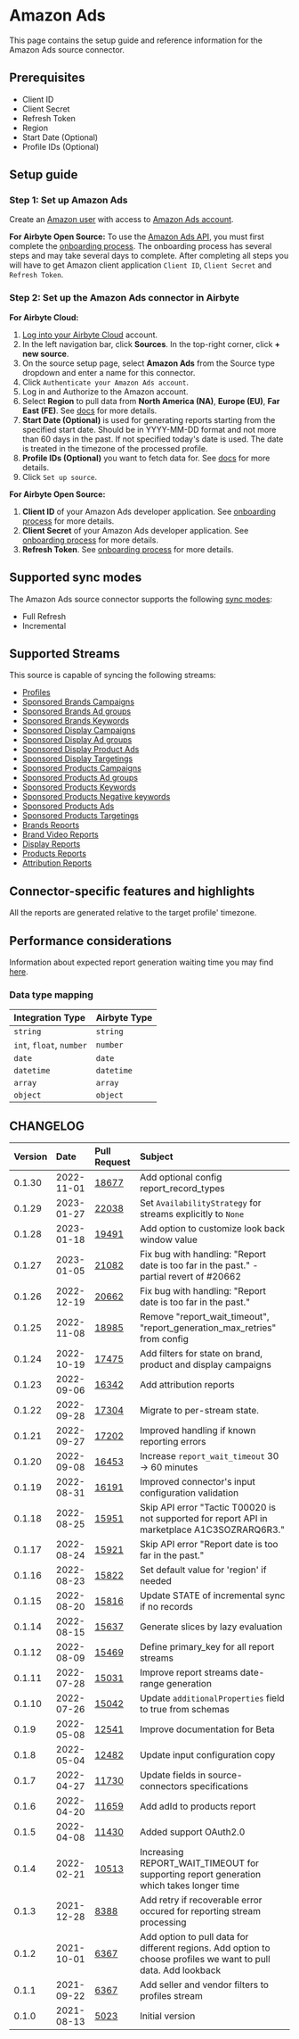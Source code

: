 # Amazon Ads
This page contains the setup guide and reference information for the Amazon Ads source connector.

## Prerequisites

* Client ID
* Client Secret
* Refresh Token
* Region
* Start Date (Optional)
* Profile IDs (Optional)

## Setup guide
### Step 1: Set up Amazon Ads
Create an [Amazon user](https://www.amazon.com) with access to [Amazon Ads account](https://advertising.amazon.com).

<!-- env:oss -->
**For Airbyte Open Source:**
To use the [Amazon Ads API](https://advertising.amazon.com/API/docs/en-us), you must first complete the [onboarding process](https://advertising.amazon.com/API/docs/en-us/setting-up/overview). The onboarding process has several steps and may take several days to complete. After completing all steps you will have to get Amazon client application `Client ID`, `Client Secret` and `Refresh Token`.
<!-- /env:oss -->

### Step 2: Set up the Amazon Ads connector in Airbyte

<!-- env:cloud -->
**For Airbyte Cloud:**

1. [Log into your Airbyte Cloud](https://cloud.airbyte.io/workspaces) account.
2. In the left navigation bar, click **Sources**. In the top-right corner, click **+ new source**.
3. On the source setup page, select **Amazon Ads** from the Source type dropdown and enter a name for this connector.
4. Click `Authenticate your Amazon Ads account`.
5. Log in and Authorize to the Amazon account.
6. Select **Region** to pull data from **North America (NA)**, **Europe (EU)**, **Far East (FE)**. See [docs](https://advertising.amazon.com/API/docs/en-us/info/api-overview#api-endpoints) for more details.
7. **Start Date (Optional)** is used for generating reports starting from the specified start date. Should be in YYYY-MM-DD format and not more than 60 days in the past. If not specified today's date is used. The date is treated in the timezone of the processed profile.
8. **Profile IDs (Optional)** you want to fetch data for. See [docs](https://advertising.amazon.com/API/docs/en-us/concepts/authorization/profiles) for more details.
9. Click `Set up source`.
<!-- /env:cloud -->

<!-- env:oss -->
**For Airbyte Open Source:**

1. **Client ID** of your Amazon Ads developer application. See [onboarding process](https://advertising.amazon.com/API/docs/en-us/setting-up/overview) for more details.
2. **Client Secret** of your Amazon Ads developer application. See [onboarding process](https://advertising.amazon.com/API/docs/en-us/setting-up/overview) for more details.
3. **Refresh Token**. See [onboarding process](https://advertising.amazon.com/API/docs/en-us/setting-up/overview) for more details.
<!-- /env:oss -->

## Supported sync modes
The Amazon Ads source connector supports the following [sync modes](https://docs.airbyte.com/cloud/core-concepts/#connection-sync-mode):
 - Full Refresh
 - Incremental

## Supported Streams
This source is capable of syncing the following streams:

* [Profiles](https://advertising.amazon.com/API/docs/en-us/reference/2/profiles#/Profiles)
* [Sponsored Brands Campaigns](https://advertising.amazon.com/API/docs/en-us/sponsored-brands/3-0/openapi#/Campaigns)
* [Sponsored Brands Ad groups](https://advertising.amazon.com/API/docs/en-us/sponsored-brands/3-0/openapi#/Ad%20groups)
* [Sponsored Brands Keywords](https://advertising.amazon.com/API/docs/en-us/sponsored-brands/3-0/openapi#/Keywords)
* [Sponsored Display Campaigns](https://advertising.amazon.com/API/docs/en-us/sponsored-display/3-0/openapi#/Campaigns)
* [Sponsored Display Ad groups](https://advertising.amazon.com/API/docs/en-us/sponsored-display/3-0/openapi#/Ad%20groups)
* [Sponsored Display Product Ads](https://advertising.amazon.com/API/docs/en-us/sponsored-display/3-0/openapi#/Product%20ads)
* [Sponsored Display Targetings](https://advertising.amazon.com/API/docs/en-us/sponsored-display/3-0/openapi#/Targeting)
* [Sponsored Products Campaigns](https://advertising.amazon.com/API/docs/en-us/sponsored-display/3-0/openapi#/Campaigns)
* [Sponsored Products Ad groups](https://advertising.amazon.com/API/docs/en-us/sponsored-products/2-0/openapi#/Ad%20groups)
* [Sponsored Products Keywords](https://advertising.amazon.com/API/docs/en-us/sponsored-products/2-0/openapi#/Keywords)
* [Sponsored Products Negative keywords](https://advertising.amazon.com/API/docs/en-us/sponsored-products/2-0/openapi#/Negative%20keywords)
* [Sponsored Products Ads](https://advertising.amazon.com/API/docs/en-us/sponsored-products/2-0/openapi#/Product%20ads)
* [Sponsored Products Targetings](https://advertising.amazon.com/API/docs/en-us/sponsored-products/2-0/openapi#/Product%20targeting)
* [Brands Reports](https://advertising.amazon.com/API/docs/en-us/reference/sponsored-brands/2/reports)
* [Brand Video Reports](https://advertising.amazon.com/API/docs/en-us/reference/sponsored-brands/2/reports)
* [Display Reports](https://advertising.amazon.com/API/docs/en-us/sponsored-display/3-0/openapi#/Reports)
* [Products Reports](https://advertising.amazon.com/API/docs/en-us/sponsored-products/2-0/openapi#/Reports)
* [Attribution Reports](https://advertising.amazon.com/API/docs/en-us/amazon-attribution-prod-3p/#/)

## Connector-specific features and highlights

All the reports are generated relative to the target profile' timezone.

## Performance considerations

Information about expected report generation waiting time you may find [here](https://advertising.amazon.com/API/docs/en-us/get-started/developer-notes).

### Data type mapping

| Integration Type         | Airbyte Type |
| :----------------------- | :----------- |
| `string`                 | `string`     |
| `int`, `float`, `number` | `number`     |
| `date`                   | `date`       |
| `datetime`               | `datetime`   |
| `array`                  | `array`      |
| `object`                 | `object`     |

## CHANGELOG

| Version | Date       | Pull Request                                             | Subject                                                                                                         |
|:--------|:-----------|:---------------------------------------------------------|:----------------------------------------------------------------------------------------------------------------|
| 0.1.30  | 2022-11-01 | [18677](https://github.com/airbytehq/airbyte/pull/18677) | Add optional config report_record_types                                                                         |
| 0.1.29  | 2023-01-27 | [22038](https://github.com/airbytehq/airbyte/pull/22038) | Set `AvailabilityStrategy` for streams explicitly to `None`                                                     |
| 0.1.28  | 2023-01-18 | [19491](https://github.com/airbytehq/airbyte/pull/19491) | Add option to customize look back window value                                                                  |
| 0.1.27  | 2023-01-05 | [21082](https://github.com/airbytehq/airbyte/pull/21082) | Fix bug with handling: "Report date is too far in the past." - partial revert of #20662                         |
| 0.1.26  | 2022-12-19 | [20662](https://github.com/airbytehq/airbyte/pull/20662) | Fix bug with handling: "Report date is too far in the past."                                                    |
| 0.1.25  | 2022-11-08 | [18985](https://github.com/airbytehq/airbyte/pull/18985) | Remove "report_wait_timeout", "report_generation_max_retries" from config                                       |
| 0.1.24  | 2022-10-19 | [17475](https://github.com/airbytehq/airbyte/pull/17475) | Add filters for state on brand, product and display campaigns                                                   |
| 0.1.23  | 2022-09-06 | [16342](https://github.com/airbytehq/airbyte/pull/16342) | Add attribution reports                                                                                         |
| 0.1.22  | 2022-09-28 | [17304](https://github.com/airbytehq/airbyte/pull/17304) | Migrate to per-stream state.                                                                                    |
| 0.1.21  | 2022-09-27 | [17202](https://github.com/airbytehq/airbyte/pull/17202) | Improved handling if known reporting errors                                                                     |
| 0.1.20  | 2022-09-08 | [16453](https://github.com/airbytehq/airbyte/pull/16453) | Increase `report_wait_timeout` 30 -> 60 minutes                                                                 |
| 0.1.19  | 2022-08-31 | [16191](https://github.com/airbytehq/airbyte/pull/16191) | Improved connector's input configuration validation                                                             |
| 0.1.18  | 2022-08-25 | [15951](https://github.com/airbytehq/airbyte/pull/15951) | Skip API error "Tactic T00020 is not supported for report API in marketplace A1C3SOZRARQ6R3."                   |
| 0.1.17  | 2022-08-24 | [15921](https://github.com/airbytehq/airbyte/pull/15921) | Skip API error "Report date is too far in the past."                                                            |
| 0.1.16  | 2022-08-23 | [15822](https://github.com/airbytehq/airbyte/pull/15822) | Set default value for 'region' if needed                                                                        |
| 0.1.15  | 2022-08-20 | [15816](https://github.com/airbytehq/airbyte/pull/15816) | Update STATE of incremental sync if no records                                                                  |
| 0.1.14  | 2022-08-15 | [15637](https://github.com/airbytehq/airbyte/pull/15637) | Generate slices by lazy evaluation                                                                              |
| 0.1.12  | 2022-08-09 | [15469](https://github.com/airbytehq/airbyte/pull/15469) | Define primary_key for all report streams                                                                       |
| 0.1.11  | 2022-07-28 | [15031](https://github.com/airbytehq/airbyte/pull/15031) | Improve report streams date-range generation                                                                    |
| 0.1.10  | 2022-07-26 | [15042](https://github.com/airbytehq/airbyte/pull/15042) | Update `additionalProperties` field to true from schemas                                                        |
| 0.1.9   | 2022-05-08 | [12541](https://github.com/airbytehq/airbyte/pull/12541) | Improve documentation for Beta                                                                                  |
| 0.1.8   | 2022-05-04 | [12482](https://github.com/airbytehq/airbyte/pull/12482) | Update input configuration copy                                                                                 |
| 0.1.7   | 2022-04-27 | [11730](https://github.com/airbytehq/airbyte/pull/11730) | Update fields in source-connectors specifications                                                               |
| 0.1.6   | 2022-04-20 | [11659](https://github.com/airbytehq/airbyte/pull/11659) | Add adId to products report                                                                                     |
| 0.1.5   | 2022-04-08 | [11430](https://github.com/airbytehq/airbyte/pull/11430) | Added support OAuth2.0                                                                                          |
| 0.1.4   | 2022-02-21 | [10513](https://github.com/airbytehq/airbyte/pull/10513) | Increasing REPORT_WAIT_TIMEOUT for supporting report generation which takes longer time                         |
| 0.1.3   | 2021-12-28 | [8388](https://github.com/airbytehq/airbyte/pull/8388)   | Add retry if recoverable error  occured for reporting stream processing                                         |
| 0.1.2   | 2021-10-01 | [6367](https://github.com/airbytehq/airbyte/pull/6461)   | Add option to pull data for different regions. Add option to choose profiles we want to pull data. Add lookback |
| 0.1.1   | 2021-09-22 | [6367](https://github.com/airbytehq/airbyte/pull/6367)   | Add seller and vendor filters to profiles stream                                                                |
| 0.1.0   | 2021-08-13 | [5023](https://github.com/airbytehq/airbyte/pull/5023)   | Initial version                                                                                                 |
